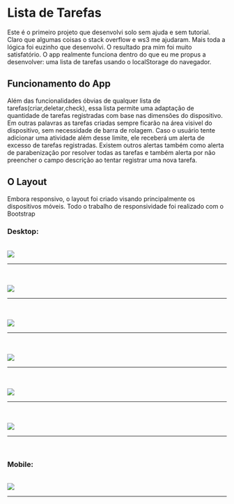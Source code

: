 <h1>Lista de Tarefas</h1>

<p>Este é o primeiro projeto que desenvolvi solo sem ajuda e sem tutorial. Claro que algumas coisas o stack overflow e ws3 me ajudaram. Mais toda a lógica foi euzinho que desenvolvi. O resultado pra mim foi muito satisfatório. O app realmente funciona dentro do que eu me propus a desenvolver: uma lista de tarefas usando o localStorage do navegador.</p>

<h2>Funcionamento do App</h2>

<p>Além das funcionalidades óbvias de qualquer lista de tarefas(criar,deletar,check), essa lista permite uma adaptação de quantidade de tarefas registradas com base nas dimensões do dispositivo. Em outras palavras as tarefas criadas sempre ficarão na área visivel do dispositivo, sem necessidade de barra de rolagem. Caso o usuário tente adicionar uma atividade além desse limite, ele receberá um alerta de excesso de tarefas registradas. Existem outros alertas também como alerta de parabenização por resolver todas as tarefas e também alerta por não preencher o campo descrição ao tentar registrar uma nova tarefa.</p>


<h2> O Layout</h2>

<p>Embora responsivo, o layout foi criado visando principalmente os dispositivos móveis. Todo o trabalho de responsividade foi realizado com o Bootstrap</p>


<h3>Desktop:</h3>


<br>
<img src="https://github.com/NewZaqueu/Lista-de-Tarefas/blob/master/img/img1.png">
<hr><br>


<br>
<img src="https://github.com/NewZaqueu/Lista-de-Tarefas/blob/master/img/img2.png">
<hr><br>


<br>
<img src="https://github.com/NewZaqueu/Lista-de-Tarefas/blob/master/img/img3.png">
<hr><br>


<br>
<img src="https://github.com/NewZaqueu/Lista-de-Tarefas/blob/master/img/img4.png">
<hr><br>


<br>
<img src="https://github.com/NewZaqueu/Lista-de-Tarefas/blob/master/img/img5.png">
<hr><br>


<br>
<img src="https://github.com/NewZaqueu/Lista-de-Tarefas/blob/master/img/img6.png">
<hr><br>


<h3>Mobile:</h3>


<br>
<img src="https://github.com/NewZaqueu/Lista-de-Tarefas/blob/master/img/img7.png">
<hr><br>
